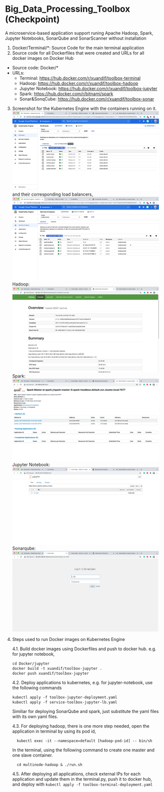 # Big_Data_Processing_Toolbox (Checkpoint)
A microservice-based application support runing Apache Hadoop, Spark, Jupyter Notebooks, SonarQube and  SonarScanner without installation
1. Docker/Terminal/*: Source Code for the main terminal application
2. Source code for all Dockerfiles that were created and URLs for all docker images on Docker Hub
  - Source code: Docker/*
  - URLs:
    - Terminal: https://hub.docker.com/r/xuandif/toolbox-terminal
    - Hadoop: https://hub.docker.com/r/xuandif/toolbox-hadoop
    - Jupyter Notebook: https://hub.docker.com/r/xuandif/toolbox-jupyter 
    - Spark: https://hub.docker.com/r/bitnami/spark
    - Sonar&SonqCube: https://hub.docker.com/r/xuandif/toolbox-sonar
3. Screenshot for the Kubernetes Engine with the containers running on it.
  ![GKE](gke.png)
  and their corresponding load balancers,
  ![service](service.png)
  Hadoop:
  ![hadoop](application_screenshots/hadoop.png)
  Spark:
  ![spark](application_screenshots/spark.png)
  Jupyter Notebook:
  ![jupyter](application_screenshots/jupyter-notebook.png)
  Sonarqube:
  ![Sonarqube](application_screenshots/sonar.png)
4. Steps used to run Docker images on Kubernetes Engine

    4.1. Build docker images using Dockerfiles and push to docker hub. e.g. for jupyter notebook,
      ```
      cd Docker/jupyter
      docker build -t xuandif/toolbox-jupyter .
      docker push xuandif/toolbox-jupyter
      ```
  
    4.2. Deploy applications to kubernetes, e.g. for jupyter-notebook, use the following commands
      ```
      kubectl apply -f toolbox-jupyter-deployment.yaml
      kubectl apply -f service-toolbox-jupyter-lb.yaml
      ```
      Similiar for deploying SonarQube and spark, just substitute the yaml files with its own yaml files.
      
    4.3. For deploying hadoop, there is one more step needed, open the application in terminal by using its pod id,
      ```
        kubectl exec -it --namespace=default [hadoop-pod-id] -- bin/sh
      ```
      In the terminal, using the following command to create one master and one slave container.
      ```
        cd multinode-hadoop & ./run.sh 
      ```
     
    4.5. After deploying all applications, check external IPs for each application and update them in the terminal.py, push it to docker hub, and deploy with
       ```
       kubectl apply -f toolbox-terminal-deployment.yaml
       ```
